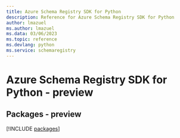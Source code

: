 ```yaml
---
title: Azure Schema Registry SDK for Python
description: Reference for Azure Schema Registry SDK for Python
author: lmazuel
ms.author: lmazuel
ms.data: 03/06/2023
ms.topic: reference
ms.devlang: python
ms.service: schemaregistry
---
```

# Azure Schema Registry SDK for Python - preview
## Packages - preview
[!INCLUDE [packages](schema-registry-index.md)]